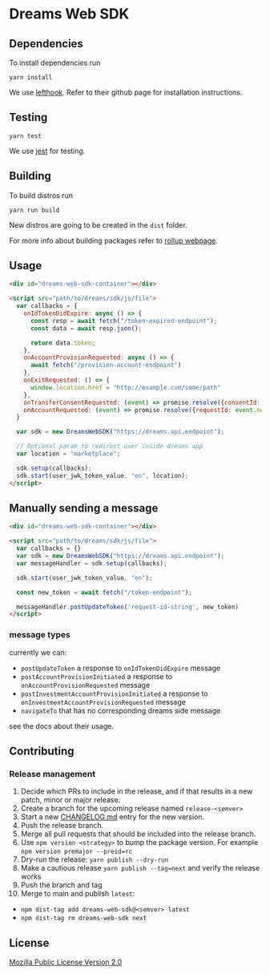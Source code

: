 # Dreams Web SDK

## Dependencies

To install dependencies run

```shell
yarn install
```

We use [lefthook](https://github.com/evilmartians/lefthook). Refer to their github page for installation instructions.

## Testing

```shell
yarn test
```

We use [jest](https://jestjs.io/) for testing.

## Building

To build distros run

```shell
yarn run build
```

New distros are going to be created in the `dist` folder.

For more info about building packages refer to [rollup webpage](https://rollupjs.org/guide/en/#overview).

## Usage

```html
<div id="dreams-web-sdk-container"></div>

<script src="path/to/dreams/sdk/js/file">
  var callbacks = {
    onIdTokenDidExpire: async () => {
      const resp = await fetch("/token-expired-endpoint");
      const data = await resp.json();

      return data.token;
    },
    onAccountProvisionRequested: async () => {
      await fetch("/provision-account-endpoint")
    },
    onExitRequested: () => {
      window.location.href = "http://example.com/some/path"
    },
    onTransferConsentRequested: (event) => promise.resolve({consentId: event.message.consentId, requestId: event.message.requestId, consentRef: 'foo'}),
    onAccountRequested: (event) => promise.resolve({requestId: event.message.requestId})
  }

  var sdk = new DreamsWebSDK("https://dreams.api.endpoint");

  // Optional param to redirect user inside dreams app
  var location = "marketplace";

  sdk.setup(callbacks);
  sdk.start(user_jwk_token_value, "en", location);
</script>
```

## Manually sending a message

```html
<div id="dreams-web-sdk-container"></div>

<script src="path/to/dreams/sdk/js/file">
  var callbacks = {}
  var sdk = new DreamsWebSDK("https://dreams.api.endpoint");
  var messageHandler = sdk.setup(callbacks);

  sdk.start(user_jwk_token_value, "en");

  const new_token = await fetch("/token-endpoint");

  messageHandler.postUpdateToken('request-id-string', new_token)
</script>
```

### message types

currently we can:

- `postUpdateToken` a response to `onIdTokenDidExpire` message
- `postAccountProvisionInitiated` a response to `onAccountProvisionRequested` message
- `postInvestmentAccountProvisionInitiated` a response to `onInvestmentAccountProvisionRequested` message
- `navigateTo` that has no corresponding dreams side message

see the docs about their usage.

## Contributing

### Release management

1. Decide which PRs to include in the release, and if that results in a new
   patch, minor or major release.
2. Create a branch for the upcoming release named `release-<semver>`
3. Start a new [CHANGELOG.md](./CHANGELOG.md) entry for the new version.
4. Push the release branch.
5. Merge all pull requests that should be included into the release branch.
6. Use `npm version <strategy>` to bump the package version. For example `npm version premajor --preid=rc`
7. Dry-run the release: `yarn publish --dry-run`
8. Make a cautious release `yarn publish --tag=next` and verify the release works
9. Push the branch and tag
10. Merge to main and publish `latest`:
  - `npm dist-tag add dreams-web-sdk@<semver> latest`
  - `npm dist-tag rm dreams-web-sdk next`

## License

[Mozilla Public License Version 2.0](LICENSE)
